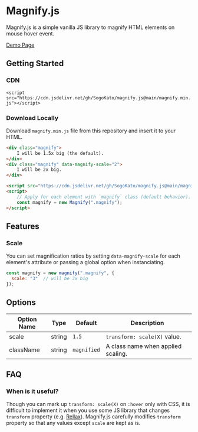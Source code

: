 # Magnify.js

Magnify.js is a simple vanilla JS library to magnify HTML elements on mouse hover event.

[Demo Page](http://sogokato.github.io/magnify.js/)

## Getting Started

### CDN

`<script src="https://cdn.jsdelivr.net/gh/SogoKato/magnify.js@main/magnify.min.js"></script>`

### Download Locally

Download `magnify.min.js` file from this repository and insert it to your HTML.

```html
<div class="magnify">
    I will be 1.5x big (the default).
</div>
<div class="magnify" data-magnify-scale="2">
    I will be 2x big.
</div>

<script src="https://cdn.jsdelivr.net/gh/SogoKato/magnify.js@main/magnify.min.js"></script>
<script>
    // Apply for each element with `magnify` class (default behavior).
    const magnify = new Magnify(".magnify");
</script>
```

## Features

### Scale

You can set magnification ratios by setting `data-magnify-scale` for each element's attribute or passing a global option when instanciating.

```js
const magnify = new magnify(".magnify", {
  scale: "3"  // will be 3x big
});
```

## Options

|Option Name|Type|Default|Description|
|---|---|---|---|
|scale|string|`1.5`|`transform: scale(X)` value.|
|className|string|`magnified`|A class name when applied scaling.|

## FAQ

### When is it useful?

Though you can mark up `transform: scale(X)` on `:hover` only with CSS, it is difficult to implement it when you use some JS library that changes `transform` property (e.g. [Rellax](https://dixonandmoe.com/rellax/)). Magnify.js carefully modifies `transform` property so that any values except `scale` are kept as is.
